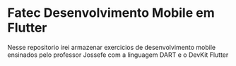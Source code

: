 # Fatec Desenvolvimento Mobile em Flutter
 Nesse repositorio irei armazenar exercicios de desenvolvimento mobile ensinados pelo professor Jossefe com a linguagem DART e o DevKit Flutter

